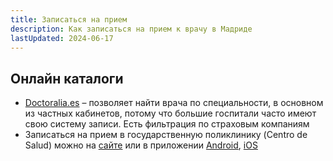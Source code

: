 ```yaml
---
title: Записаться на прием
description: Как записаться на прием к врачу в Мадриде
lastUpdated: 2024-06-17
---
```


## Онлайн каталоги

- [Doctoralia.es](https://www.doctoralia.es/buscar?q=&loc=Madrid) – позволяет найти врача по специальности, в основном из частных кабинетов, потому что большие госпитали часто имеют свою систему записи. Есть фильтрация по страховым компаниям
- Записаться на прием в государственную поликлинику (Centro de Salud) можно на [сайте](https://citahos.sanidadmadrid.org/webae/ValidarTarjetaMedicoAction.do) или в приложении [Android](https://play.google.com/store/apps/details?id=org.madrid.citasanitaria), [iOS](https://apps.apple.com/es/app/cita-sanitaria-madrid/id798785132)
